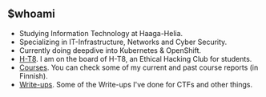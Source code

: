 ## $whoami

- Studying Information Technology at Haaga-Helia. 
- Specializing in IT-Infrastructure, Networks and Cyber Security. 
- Currently doing deepdive into Kubernetes & OpenShift.
- [H-T8](https://askdatdude.github.io/H-T8/). I am on the board of H-T8, an Ethical Hacking Club for students. 
- [Courses](https://github.com/gianglex/Courses). You can check some of my current and past course reports (in Finnish). 
- [Write-ups](https://github.com/gianglex/Write-ups). Some of the Write-ups I've done for CTFs and other things. 


<!--
**gianglex/gianglex** is a ✨ _special_ ✨ repository because its `README.md` (this file) appears on your GitHub profile.

Here are some ideas to get you started:

- 🔭 I’m currently working on ...
- 🌱 I’m currently learning ...
- 👯 I’m looking to collaborate on ...
- 🤔 I’m looking for help with ...
- 💬 Ask me about ...
- 📫 How to reach me: ...
- 😄 Pronouns: ...
- ⚡ Fun fact: ...
-->
